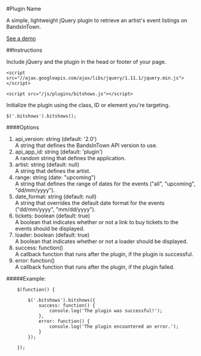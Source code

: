 #Plugin Name

A simple, lightweight jQuery plugin to retrieve an artist's event listings on BandsInTown.

<a href="http://michael-lynch.github.io/bitshows/" target="_blank" title="See a demo of this plugin">See a demo</a>

##Instructions

Include jQuery and the plugin in the head or footer of your page.

    <script src="//ajax.googleapis.com/ajax/libs/jquery/1.11.1/jquery.min.js"></script>
    
    <script src="/js/plugins/bitshows.js"></script>
    
Initialize the plugin using the class, ID or element you're targeting. 

	$('.bitshows').bitshows();
	
####Options

<ol>

<li>
api_version: string (default: '2.0')
<br />A string that defines the BandsInTown API version to use.
</li>

<li>
api_app_id: string (default: 'plugin')
<br />A random string that defines the application.
</li>

<li>
artist: string (default: null)
<br />A string that defines the artist.
</li>

<li>
range: string (date: "upcoming")
<br />A string that defines the range of dates for the events ("all", "upcoming", "dd/mm/yyyy").
</li>

<li>
date_format: string (default: null)
<br />A string that overrides the default date format for the events ("dd/mm/yyyy", "mm/dd/yyyy").
</li>

<li>
tickets: boolean (default: true)
<br />A boolean that indicates whether or not a link to buy tickets to the events should be displayed.
</li>

<li>
loader: boolean (default: true)
<br />A boolean that indicates whether or not a loader should be displayed.
</li>

<li>
success: function()
<br />A callback function that runs after the plugin, if the plugin is successful.
</li>

<li>
error: function()
<br />A callback function that runs after the plugin, if the plugin failed.
</li>

</ol>

#####Example:

		$(function() {
			
			$('.bitshows').bitshows({
				success: function() {
					console.log('The plugin was successful!');
				},
				error: function() {
					console.log('The plugin encountered an error.');
				}
			});
				
		});